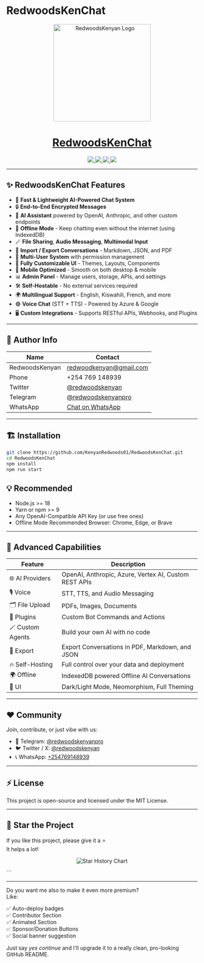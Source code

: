 # RedwoodsKenChat
<p align="center">
  <a href="https://github.com/KenyanRedwoods01/RedwoodsKenChat">
    <img src="https://avatars.githubusercontent.com/u/141242647?s=200&v=4" height="256" alt="RedwoodsKenyan Logo">
  </a>
  <h1 align="center">
    <a href="https://github.com/KenyanRedwoods01/RedwoodsKenChat">RedwoodsKenChat</a>
  </h1>
</p>

<p align="center">
  <a href="https://x.com/redwoodskenyan">
    <img src="https://img.shields.io/badge/X%20(Twitter)-Follow-1DA1F2?style=for-the-badge&logo=twitter&logoColor=white">
  </a>
  <a href="https://t.me/redwoodskenyanpro">
    <img src="https://img.shields.io/badge/Telegram-Join%20Channel-0088CC?style=for-the-badge&logo=telegram&logoColor=white">
  </a>
  <a href="https://wa.me/254769148939">
    <img src="https://img.shields.io/badge/WhatsApp-Chat-25D366?style=for-the-badge&logo=whatsapp&logoColor=white">
  </a>
  <a href="mailto:redwoodkenyan@gmail.com">
    <img src="https://img.shields.io/badge/Email-Contact-EA4335?style=for-the-badge&logo=gmail&logoColor=white">
  </a>
</p>

---

## ✨ RedwoodsKenChat Features

- 🚀 **Fast & Lightweight AI-Powered Chat System**
- 🔒 **End-to-End Encrypted Messages**
- 🤖 **AI Assistant** powered by OpenAI, Anthropic, and other custom endpoints
- 💾 **Offline Mode** - Keep chatting even without the internet (using IndexedDB)
- 🪄 **File Sharing**, **Audio Messaging**, **Multimodal Input**
- 🔄 **Import / Export Conversations** - Markdown, JSON, and PDF
- 💬 **Multi-User System** with permission management
- 🎨 **Fully Customizable UI** - Themes, Layouts, Components
- 📱 **Mobile Optimized** - Smooth on both desktop & mobile
- 📊 **Admin Panel** - Manage users, storage, APIs, and settings
- 🛠️ **Self-Hostable** - No external services required
- 🌍 **Multilingual Support** - English, Kiswahili, French, and more
- 🟣 **Voice Chat** (STT + TTS) - Powered by Azure & Google
- 🖥️ **Custom Integrations** - Supports RESTful APIs, Webhooks, and Plugins

---

## 🚩 Author Info

| Name | Contact |
|------|---------|
| RedwoodsKenyan | redwoodkenyan@gmail.com |
| Phone | +254 769 148939 |
| Twitter | [@redwoodskenyan](https://x.com/redwoodskenyan) |
| Telegram | [@redwoodskenyanpro](https://t.me/redwoodskenyanpro) |
| WhatsApp | [Chat on WhatsApp](https://wa.me/254769148939) |

---

## 🏗️ Installation

```bash
git clone https://github.com/KenyanRedwoods01/RedwoodsKenChat.git
cd RedwoodsKenChat
npm install
npm run start
```

## 💡 Recommended

- Node.js >= 18
- Yarn or npm >= 9
- Any OpenAI-Compatible API Key (or use free ones)
- Offline Mode Recommended Browser: Chrome, Edge, or Brave

---

## 🧩 Advanced Capabilities

| Feature | Description |
|---------|-------------|
| 🌐 AI Providers | OpenAI, Anthropic, Azure, Vertex AI, Custom REST APIs |
| 🎙️ Voice | STT, TTS, and Audio Messaging |
| 🗂️ File Upload | PDFs, Images, Documents |
| 🔗 Plugins | Custom Bot Commands and Actions |
| 🪄 Custom Agents | Build your own AI with no code |
| 💾 Export | Export Conversations in PDF, Markdown, and JSON |
| 🔥 Self-Hosting | Full control over your data and deployment |
| 🌍 Offline | IndexedDB powered Offline AI Conversations |
| 🎨 UI | Dark/Light Mode, Neomorphism, Full Theming |

---

## ❤️ Community

Join, contribute, or just vibe with us:

- 💬 Telegram: [@redwoodskenyanpro](https://t.me/redwoodskenyanpro)
- 🐦 Twitter / X: [@redwoodskenyan](https://x.com/redwoodskenyan)
- 📞 WhatsApp: [+254769148939](https://wa.me/254769148939)

---

## ⚡ License

This project is open-source and licensed under the MIT License.

---

## 🌟 Star the Project

If you like this project, please give it a ⭐  
It helps a lot!

<p align="center">
  <img src="https://api.star-history.com/svg?repos=KenyanRedwoods01/RedwoodsKenChat&type=Date" alt="Star History Chart">
</p>
```

---

Do you want me also to make it even more premium?  
Like:

✅ Auto-deploy badges  
✅ Contributor Section  
✅ Animated Section  
✅ Sponsor/Donation Buttons  
✅ Social banner suggestion

Just say *yes continue* and I'll upgrade it to a really clean, pro-looking GitHub README.
